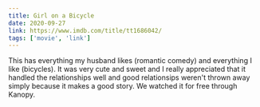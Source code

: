 ```yaml
---
title: Girl on a Bicycle
date: 2020-09-27
link: https://www.imdb.com/title/tt1686042/
tags: ['movie', 'link']
---
```


This has everything my husband likes (romantic comedy) and everything I like (bicycles). It was very cute
and sweet and I really appreciated that it handled the relationships well and good relationsips weren't thrown
away simply because it makes a good story. We watched it for free through Kanopy.
